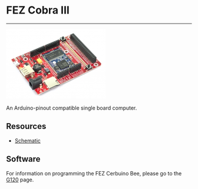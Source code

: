 # FEZ Cobra III
---
![FEZ Cobra III](images/fez-cobra-iii.jpg) 

An Arduino-pinout compatible single board computer.

## Resources

* [Schematic](http://files.ghielectronics.com/downloads/Schematics/FEZ/FEZ%20Cobra%20III%20Schematic.pdf)


## Software

For information on programming the FEZ Cerbuino Bee, please go to the [G120](../../../hardware/scm/g120.md) page.